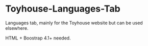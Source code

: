 # Toyhouse-Languages-Tab
Languages tab, mainly for the Toyhouse website but can be used elsewhere. 

HTML + Boostrap 4.1+ needed.
